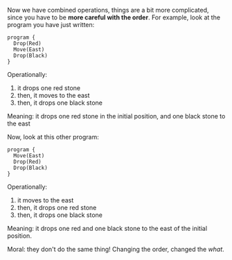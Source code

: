 Now we have combined operations, things are a bit more complicated, since you have to be **more careful with the order**.
For example, look at the program you have just written:

```puppet
program {
  Drop(Red)
  Move(East)
  Drop(Black)
}
```

Operationally:

1. it drops one red stone
1. then, it moves to the east
1. then, it drops one black stone

Meaning: it drops one red stone in the initial position, and one black stone to the east

Now, look at this other program:

```puppet
program {
  Move(East)
  Drop(Red)
  Drop(Black)
}
```

Operationally:

1. it moves to the east
1. then, it drops one red stone
1. then, it drops one black stone

Meaning: it drops one red and one black stone to the east of the initial position.

Moral: they don't do the same thing! Changing the order, changed the _what_.
